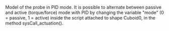 Model of the probe in PID mode. It is possible to alternate between passive and active (torque/force) mode with PID by changing the variable "mode" (0 = passive, 1 = active) inside the script attached to shape Cuboid0, in the method sysCall_actuation().